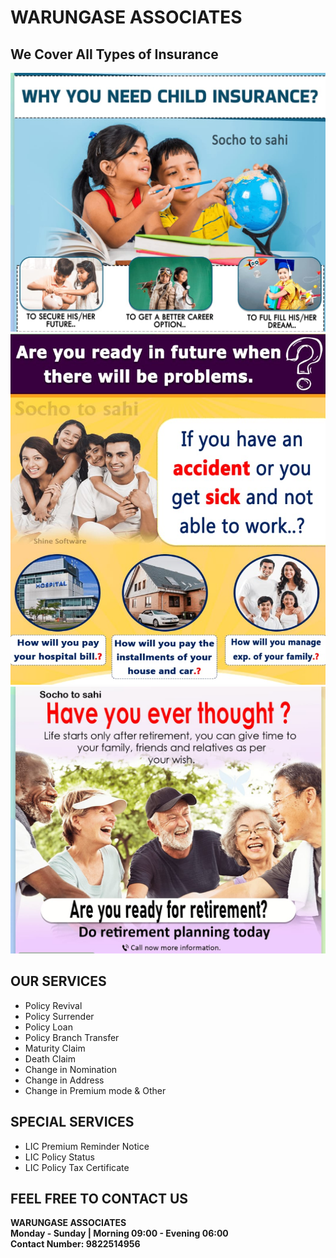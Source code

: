 # WARUNGASE ASSOCIATES

## We Cover All Types of Insurance

<img src="ch_plan.jpg" alt="Child Planning"> <br>
<img src="fin_plan.jpg" alt="Financial Planning"> <br>
<img src="ret_plan.jpg" alt="Retirement Plannings"> <br>

## OUR SERVICES

- Policy Revival
- Policy Surrender
- Policy Loan
- Policy Branch Transfer
- Maturity Claim
- Death Claim
- Change in Nomination
- Change in Address    
- Change in Premium mode & Other

## SPECIAL SERVICES

- LIC Premium Reminder Notice
- LIC Policy Status
- LIC Policy Tax Certificate
 
## FEEL FREE TO CONTACT US

**WARUNGASE ASSOCIATES**<br>
**Monday - Sunday | Morning 09:00 - Evening 06:00**<br>
**Contact Number: 9822514956**












